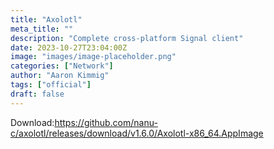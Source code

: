 ```yaml
---
title: "Axolotl"
meta_title: ""
description: "Complete cross-platform Signal client"
date: 2023-10-27T23:04:00Z
image: "images/image-placeholder.png"
categories: ["Network"]
author: "Aaron Kimmig"
tags: ["official"]
draft: false
---
```


Download:https://github.com/nanu-c/axolotl/releases/download/v1.6.0/Axolotl-x86_64.AppImage
